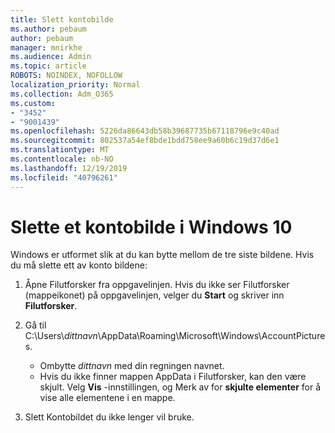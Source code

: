 ```yaml
---
title: Slett kontobilde
ms.author: pebaum
author: pebaum
manager: mnirkhe
ms.audience: Admin
ms.topic: article
ROBOTS: NOINDEX, NOFOLLOW
localization_priority: Normal
ms.collection: Adm_O365
ms.custom:
- "3452"
- "9001439"
ms.openlocfilehash: 5226da86643db58b39687735b67118796e9c40ad
ms.sourcegitcommit: 802537a54ef8bde1bdd758ee9a60b6c19d37d6e1
ms.translationtype: MT
ms.contentlocale: nb-NO
ms.lasthandoff: 12/19/2019
ms.locfileid: "40796261"
---
```

# <a name="delete-an-account-picture-in-windows-10"></a>Slette et kontobilde i Windows 10

Windows er utformet slik at du kan bytte mellom de tre siste bildene. Hvis du må slette ett av konto bildene:

1. Åpne Filutforsker fra oppgavelinjen. Hvis du ikke ser Filutforsker (mappeikonet) på oppgavelinjen, velger du **Start** og skriver inn **Filutforsker**.

2. Gå til C:\Users\\*dittnavn*\AppData\Roaming\Microsoft\Windows\AccountPictures. 
    - Ombytte *dittnavn* med din regningen navnet.
    - Hvis du ikke finner mappen AppData i Filutforsker, kan den være skjult. Velg **Vis** -innstillingen, og Merk av for **skjulte elementer** for å vise alle elementene i en mappe.

3. Slett Kontobildet du ikke lenger vil bruke.
 
 